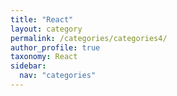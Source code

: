 ```yaml
---
title: "React"
layout: category
permalink: /categories/categories4/
author_profile: true
taxonomy: React
sidebar:
  nav: "categories"
---
```

